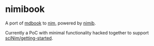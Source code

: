 # nimibook

A port of [mdbook](https://rust-lang.github.io/mdBook/index.html)
to [nim](https://nim-lang.org/),
powered by [nimib](https://pietroppeter.github.io/nimib/).

Currently a PoC with minimal functionality hacked together to support [sciNim/getting-started](https://github.com/SciNim/getting-started).
